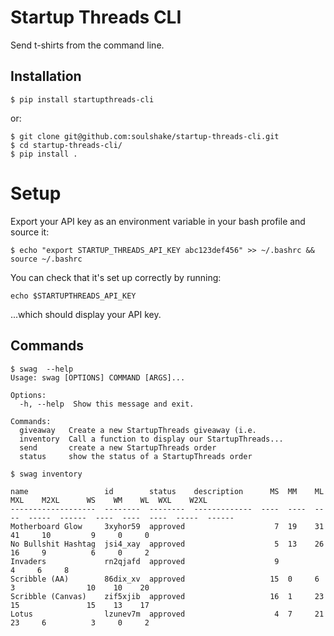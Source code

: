 # Startup Threads CLI

Send t-shirts from the command line.

## Installation

```
$ pip install startupthreads-cli
```

or:

```
$ git clone git@github.com:soulshake/startup-threads-cli.git
$ cd startup-threads-cli/
$ pip install .
```


# Setup

Export your API key as an environment variable in your bash profile and source it:

```
$ echo "export STARTUP_THREADS_API_KEY abc123def456" >> ~/.bashrc && source ~/.bashrc
```

You can check that it's set up correctly by running:

```
echo $STARTUPTHREADS_API_KEY
```

...which should display your API key.


## Commands

```
$ swag  --help
Usage: swag [OPTIONS] COMMAND [ARGS]...

Options:
  -h, --help  Show this message and exit.

Commands:
  giveaway   Create a new StartupThreads giveaway (i.e.
  inventory  Call a function to display our StartupThreads...
  send       create a new StartupThreads order
  status     show the status of a StartupThreads order
```

```
$ swag inventory

name                 id        status    description      MS  MM    ML    MXL    M2XL      WS    WM    WL  WXL    W2XL  
-------------------  --------  --------  -------------  ----  ----  ----  -----  ------  ----  ----  ----  -----  ------
Motherboard Glow     3xyhor59  approved                    7  19    31    41     10         9     0     0              
No Bullshit Hashtag  jsi4_xay  approved                    5  13    26    16     9          6     0     2             
Invaders             rn2qjafd  approved                    9                                4     6     8            
Scribble (AA)        86dix_xv  approved                   15  0     6     3                10    10    20           
Scribble (Canvas)    zif5xjib  approved                   16  1     23    15               15    13    17          
Lotus                lzunev7m  approved                    4  7     21    23     6          3     0     2         

```


